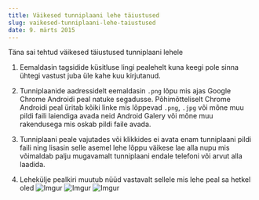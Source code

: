 ```yaml
---
title: Väikesed tunniplaani lehe täiustused
slug: vaikesed-tunniplaani-lehe-taiustused
date: 9. märts 2015
---
```


Täna sai tehtud väikesed täiustused tunniplaani lehele

1. Eemaldasin tagsidide küsitluse lingi pealehelt kuna keegi pole sinna ühtegi 
  vastust juba üle kahe kuu kirjutanud.
  
2. Tunniplaanide aadressidelt eemaldasin `.png` lõpu mis ajas Google Chrome
  Androidi peal natuke segadusse. Põhimõtteliselt Chrome Androidi peal üritab 
  kõiki linke mis lõppevad `.png`, `.jpg` või mõne muu pildi faili laiendiga
  avada neid Android Galery või mõne muu rakendusega mis oskab pildi faile avada.
  
3. Tunniplaani peale vajutades või klikkides ei avata enam tunniplaani 
  pildi faili ning lisasin selle asemel lehe lõppu väikese lae alla nupu mis
  võimaldab palju mugavamalt tunniplaani endale telefoni või arvut alla laadida.
  
4. Lehekülje pealkiri muutub nüüd vastavalt sellele mis lehe peal sa hetkel oled
  ![Imgur](http://i.imgur.com/wzwXTBZ.png)
  ![Imgur](http://i.imgur.com/p1DecXG.png)
  ![Imgur](http://i.imgur.com/dv2EQj7.png)
